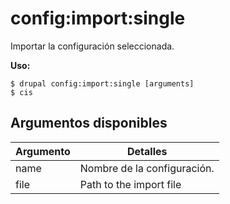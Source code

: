 # config:import:single
Importar la configuración seleccionada.

**Uso:**
```
$ drupal config:import:single [arguments] 
$ cis  
```

## Argumentos disponibles
Argumento | Detalles
---------|-------------
name | Nombre de la configuración.
file | Path to the import file
